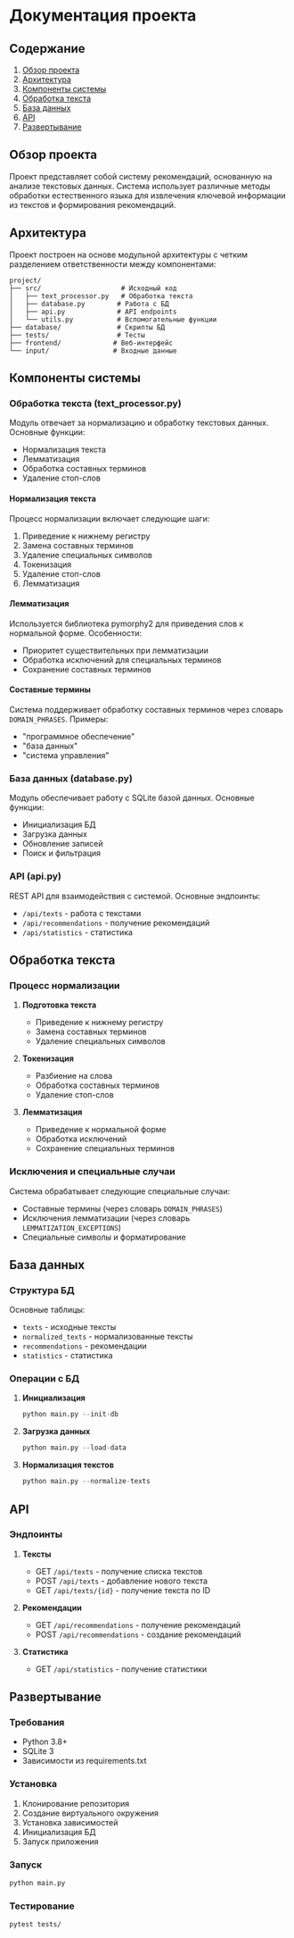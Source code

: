 # Документация проекта

## Содержание
1. [Обзор проекта](#обзор-проекта)
2. [Архитектура](#архитектура)
3. [Компоненты системы](#компоненты-системы)
4. [Обработка текста](#обработка-текста)
5. [База данных](#база-данных)
6. [API](#api)
7. [Развертывание](#развертывание)

## Обзор проекта

Проект представляет собой систему рекомендаций, основанную на анализе текстовых данных. Система использует различные методы обработки естественного языка для извлечения ключевой информации из текстов и формирования рекомендаций.

## Архитектура

Проект построен на основе модульной архитектуры с четким разделением ответственности между компонентами:

```
project/
├── src/                    # Исходный код
│   ├── text_processor.py   # Обработка текста
│   ├── database.py        # Работа с БД
│   ├── api.py             # API endpoints
│   └── utils.py           # Вспомогательные функции
├── database/              # Скрипты БД
├── tests/                 # Тесты
├── frontend/             # Веб-интерфейс
└── input/                # Входные данные
```

## Компоненты системы

### Обработка текста (text_processor.py)

Модуль отвечает за нормализацию и обработку текстовых данных. Основные функции:

- Нормализация текста
- Лемматизация
- Обработка составных терминов
- Удаление стоп-слов

#### Нормализация текста

Процесс нормализации включает следующие шаги:
1. Приведение к нижнему регистру
2. Замена составных терминов
3. Удаление специальных символов
4. Токенизация
5. Удаление стоп-слов
6. Лемматизация

#### Лемматизация

Используется библиотека pymorphy2 для приведения слов к нормальной форме. Особенности:
- Приоритет существительных при лемматизации
- Обработка исключений для специальных терминов
- Сохранение составных терминов

#### Составные термины

Система поддерживает обработку составных терминов через словарь `DOMAIN_PHRASES`. Примеры:
- "программное обеспечение"
- "база данных"
- "система управления"

### База данных (database.py)

Модуль обеспечивает работу с SQLite базой данных. Основные функции:
- Инициализация БД
- Загрузка данных
- Обновление записей
- Поиск и фильтрация

### API (api.py)

REST API для взаимодействия с системой. Основные эндпоинты:
- `/api/texts` - работа с текстами
- `/api/recommendations` - получение рекомендаций
- `/api/statistics` - статистика

## Обработка текста

### Процесс нормализации

1. **Подготовка текста**
   - Приведение к нижнему регистру
   - Замена составных терминов
   - Удаление специальных символов

2. **Токенизация**
   - Разбиение на слова
   - Обработка составных терминов
   - Удаление стоп-слов

3. **Лемматизация**
   - Приведение к нормальной форме
   - Обработка исключений
   - Сохранение специальных терминов

### Исключения и специальные случаи

Система обрабатывает следующие специальные случаи:
- Составные термины (через словарь `DOMAIN_PHRASES`)
- Исключения лемматизации (через словарь `LEMMATIZATION_EXCEPTIONS`)
- Специальные символы и форматирование

## База данных

### Структура БД

Основные таблицы:
- `texts` - исходные тексты
- `normalized_texts` - нормализованные тексты
- `recommendations` - рекомендации
- `statistics` - статистика

### Операции с БД

1. **Инициализация**
   ```python
   python main.py --init-db
   ```

2. **Загрузка данных**
   ```python
   python main.py --load-data
   ```

3. **Нормализация текстов**
   ```python
   python main.py --normalize-texts
   ```

## API

### Эндпоинты

1. **Тексты**
   - GET `/api/texts` - получение списка текстов
   - POST `/api/texts` - добавление нового текста
   - GET `/api/texts/{id}` - получение текста по ID

2. **Рекомендации**
   - GET `/api/recommendations` - получение рекомендаций
   - POST `/api/recommendations` - создание рекомендаций

3. **Статистика**
   - GET `/api/statistics` - получение статистики

## Развертывание

### Требования

- Python 3.8+
- SQLite 3
- Зависимости из requirements.txt

### Установка

1. Клонирование репозитория
2. Создание виртуального окружения
3. Установка зависимостей
4. Инициализация БД
5. Запуск приложения

### Запуск

```bash
python main.py
```

### Тестирование

```bash
pytest tests/
```
